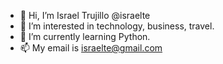 - 👋 Hi, I’m Israel Trujillo @israelte
- 👀 I’m interested in technology, business, travel.
- 🌱 I’m currently learning Python.
- 📫 My email is israelte@gmail.com

<!---
israelte/israelte is a ✨ special ✨ repository because its `README.md` (this file) appears on your GitHub profile.
You can click the Preview link to take a look at your changes.
--->
